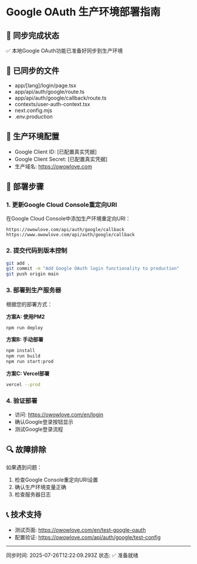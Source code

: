 # Google OAuth 生产环境部署指南

## 🎯 同步完成状态
✅ 本地Google OAuth功能已准备好同步到生产环境

## 📁 已同步的文件
- app/[lang]/login/page.tsx
- app/api/auth/google/route.ts
- app/api/auth/google/callback/route.ts
- contexts/user-auth-context.tsx
- next.config.mjs
- .env.production

## 🔧 生产环境配置
- Google Client ID: [已配置真实凭据]
- Google Client Secret: [已配置真实凭据]
- 生产域名: https://owowlove.com

## 🚀 部署步骤

### 1. 更新Google Cloud Console重定向URI
在Google Cloud Console中添加生产环境重定向URI：
```
https://owowlove.com/api/auth/google/callback
https://www.owowlove.com/api/auth/google/callback
```

### 2. 提交代码到版本控制
```bash
git add .
git commit -m "Add Google OAuth login functionality to production"
git push origin main
```

### 3. 部署到生产服务器
根据您的部署方式：

**方案A: 使用PM2**
```bash
npm run deploy
```

**方案B: 手动部署**
```bash
npm install
npm run build
npm run start:prod
```

**方案C: Vercel部署**
```bash
vercel --prod
```

### 4. 验证部署
- 访问: https://owowlove.com/en/login
- 确认Google登录按钮显示
- 测试Google登录流程

## 🔍 故障排除
如果遇到问题：
1. 检查Google Console重定向URI设置
2. 确认生产环境变量正确
3. 检查服务器日志

## 📞 技术支持
- 测试页面: https://owowlove.com/en/test-google-oauth
- 配置验证: https://owowlove.com/api/auth/google/test-config

---
同步时间: 2025-07-26T12:22:09.293Z
状态: ✅ 准备就绪
